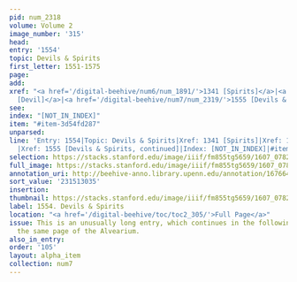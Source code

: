 ```yaml
---
pid: num_2318
volume: Volume 2
image_number: '315'
head:
entry: '1554'
topic: Devils & Spirits
first_letter: 1551-1575
page:
add:
xref: "<a href='/digital-beehive/num6/num_1891/'>1341 [Spirits]</a>|<a href='/digital-beehive/num7/num_2315/'>1552
  [Devil]</a>|<a href='/digital-beehive/num7/num_2319/'>1555 [Devils & Spirits, continued]</a>"
see:
index: "[NOT_IN_INDEX]"
item: "#item-3d54fd287"
unparsed:
line: 'Entry: 1554|Topic: Devils & Spirits|Xref: 1341 [Spirits]|Xref: 1552 [Devil]
  |Xref: 1555 [Devils & Spirits, continued]|Index: [NOT_IN_INDEX]|#item-3d54fd287'
selection: https://stacks.stanford.edu/image/iiif/fm855tg5659/1607_0782/383,3035,2834,970/full/0/default.jpg
full_image: https://stacks.stanford.edu/image/iiif/fm855tg5659/1607_0782/full/full/0/default.jpg
annotation_uri: http://beehive-anno.library.upenn.edu/annotation/1676643597699
sort_value: '231513035'
insertion:
thumbnail: https://stacks.stanford.edu/image/iiif/fm855tg5659/1607_0782/383,3035,600,180/250,/0/default.jpg
label: 1554. Devils & Spirits
location: "<a href='/digital-beehive/toc/toc2_305/'>Full Page</a>"
issue: This is an unusually long entry, which continues in the following entry on
  the same page of the Alvearium.
also_in_entry:
order: '105'
layout: alpha_item
collection: num7
---
```


